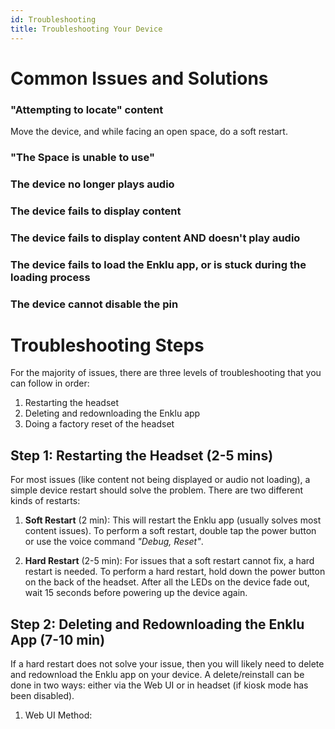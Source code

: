 ```yaml
---
id: Troubleshooting
title: Troubleshooting Your Device
---
```


# Common Issues and Solutions

### "Attempting to locate" content

Move the device, and while facing an open space, do a soft restart.

### "The Space is unable to use"

### The device no longer plays audio

### The device fails to display content

### The device fails to display content AND doesn't play audio

### The device fails to load the Enklu app, or is stuck during the loading process

### The device cannot disable the pin


# Troubleshooting Steps

For the majority of issues, there are three levels of troubleshooting that you can follow in order:

1. Restarting the headset
2. Deleting and redownloading the Enklu app
3. Doing a factory reset of the headset

## Step 1: Restarting the Headset (2-5 mins)

For most issues (like content not being displayed or audio not loading), a simple device restart should solve the problem. There are two different kinds of restarts:

1. **Soft Restart** (2 min): This will restart the Enklu app (usually solves most content issues). To perform a soft restart, double tap the power button or use the voice command *"Debug, Reset"*.

2. **Hard Restart** (2-5 min): For issues that a soft restart cannot fix, a hard restart is needed. To perform a hard restart, hold down the power button on the back of the headset. After all the LEDs on the device fade out, wait 15 seconds before powering up the device again.

## Step 2: Deleting and Redownloading the Enklu App (7-10 min)

If a hard restart does not solve your issue, then you will likely need to delete and redownload the Enklu app on your device. A delete/reinstall can be done in two ways: either via the Web UI or in headset (if kiosk mode has been disabled).
1. Web UI Method: